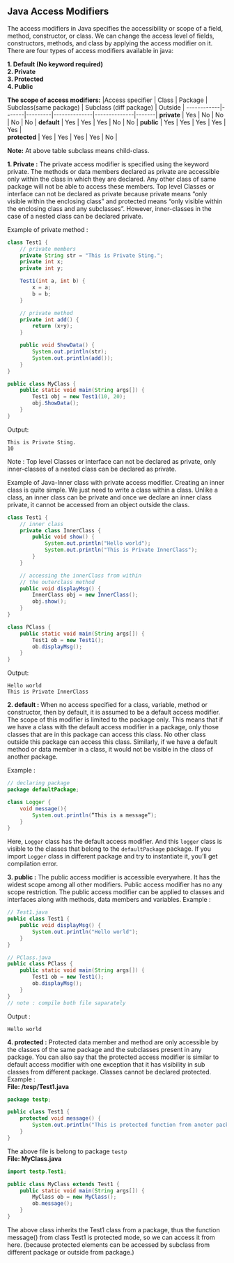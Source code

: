 ## Java Access Modifiers

The access modifiers in Java specifies the accessibility or scope of a field, method, constructor, or class. We can change the access level of fields, constructors, methods, and class by applying the access modifier on it. There are four types of access modifiers available in java:

**1. Default (No keyword required)**   
**2. Private**    
**3. Protected**   
**4. Public**   


**The scope of access modifiers:**
|Access specifier | Class | Package | Subclass(same package) | Subclass (diff package) | Outside |
------------|-------|---------|--------------|--------------|-------|
**private**     | Yes   |  No     |    No        |    No        |   No  |
**default**     | Yes   |  Yes    |    Yes       |    No        |   No  |
**public**      | Yes   |  Yes    |    Yes       |    Yes       |   Yes |    
**protected**   | Yes   |  Yes    |    Yes       |    Yes       |   No  |    

**Note:** At above table subclass means child-class.  
 
**1. Private :** The private access modifier is specified using the keyword private. The methods or data members declared as private are accessible only within the class in which they are declared. Any other class of same package will not be able to access these members. Top level Classes or interface can not be declared as private because private means “only visible within the enclosing class” and protected means “only visible within the enclosing class and any subclasses”. However, inner-classes in the case of a nested class can be declared private.  

Example of private method :
```java
class Test1 {
	// private members
	private String str = "This is Private Sting.";
	private int x;
	private int y;

	Test1(int a, int b) {
		x = a;
		b = b;
	}	

	// private method
	private int add() {
		return (x+y);
	}

	public void ShowData() {
		System.out.println(str);
		System.out.println(add());
	}
}

public class MyClass {
	public static void main(String args[]) {
		Test1 obj = new Test1(10, 20);
		obj.ShowData();
	}
}
```
Output:
```console
This is Private Sting.
10
```

Note : Top level Classes or interface can not be declared as private, only inner-classes of a nested class can be declared as private.  

Example of Java-Inner class with private access modifier. Creating an inner class is quite simple. We just need to write a class within a class. Unlike a class, an inner class can be private and once we declare an inner class private, it cannot be accessed from an object outside the class.

```java
class Test1 {
	// inner class
	private class InnerClass {
		public void show() {
			System.out.println("Hello world");
			System.out.println("This is Private InnerClass");
		}
	}

	// accessing the innerClass from within 
	// the outerclass method
	public void displayMsg() {
		InnerClass obj = new InnerClass();
		obj.show();
	}
}

class PClass {
	public static void main(String args[]) {
		Test1 ob = new Test1();	
		ob.displayMsg();
	}
}
```
Output:
```console
Hello world
This is Private InnerClass
```

**2. default :**  When no access specified for a class, variable, method or constructor, then by default, it is assumed to be a default access modifier. The scope of this modifier is limited to the package only. This means that if we have a class with the default access modifier in a package, only those classes that are in this package can access this class. No other class outside this package can access this class. Similarly, if we have a default method or data member in a class, it would not be visible in the class of another package. 

Example :
```java
// declaring package 
package defaultPackage;

class Logger {
    void message(){
        System.out.println(“This is a message”);
    }
}
```
Here, `Logger` class has the default access modifier. And this `logger` class is visible to the classes that belong to the `defaultPackage` package. If you import `Logger` class in different package and try to instantiate it, you’ll get compilation error.   
   
**3. public :** The public access modifier is accessible everywhere. It has the widest scope among all other modifiers. Public access modifier has no any scope restriction. The public access modifier can be applied to classes and interfaces along with methods, data members and variables. Example :
```java
// Test1.java
public class Test1 {
	public void displayMsg() {
		System.out.println("Hello world");
	}
}

// PClass.java
public class PClass {
	public static void main(String args[]) {
		Test1 ob = new Test1();	
		ob.displayMsg();
	}
}
// note : compile both file saparately
```
Output :
```console
Hello world
```

**4. protected :** Protected data member and method are only accessible by the classes of the same package and the subclasses present in any package. You can also say that the protected access modifier is similar to default access modifier with one exception that it has visibility in sub classes from different package. Classes cannot be declared protected. Example :   
**File: /tesp/Test1.java**
```java
package testp;

public class Test1 {
	protected void message() {
		System.out.println("This is protected function from anoter package.");
	}
}
``` 
The above file is belong to package `testp`  
**File: MyClass.java**
```java
import testp.Test1;

public class MyClass extends Test1 {
	public static void main(String args[]) {
		MyClass ob = new MyClass();
		ob.message();
	}
}
```
The above class inherits the Test1 class from a package, thus the function message() from class Test1 is protected mode, so we can access it from here. (because protected elements can be accessed by subclass from different package or outside from package.)
